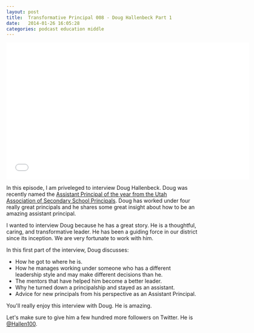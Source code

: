 ```yaml
---
layout: post
title:  Transformative Principal 008 - Doug Hallenbeck Part 1
date:   2014-01-26 16:05:28
categories: podcast education middle
---
```


<iframe style="border: none" src="//html5-player.libsyn.com/embed/episode/id/2647542/height/360/width/640/theme/standard/direction/no/autoplay/no/autonext/no/thumbnail/yes/preload/no/no_addthis/no/" height="360" width="640" scrolling="no"  allowfullscreen webkitallowfullscreen mozallowfullscreen oallowfullscreen msallowfullscreen></iframe>

In this episode, I am priveleged to interview Doug Hallenbeck. Doug was recently named the [Assistant Principal of the year from the Utah Association of Secondary School Principals](http://www.canyonsdistrict.org/index.php?Itemid=1&id=2699%3Aunion-assistant-principal-named-utahs-best&option=com_k2&view=item). Doug has worked under four really great principals and he shares some great insight about how to be an amazing assistant principal.

I wanted to interview Doug because he has a great story. He is a thoughtful, caring, and transformative leader. He has been a guiding force in our district since its inception. We are very fortunate to work with him. 

In this first part of the interview, Doug discusses:

* How he got to where he is.
* How he manages working under someone who has a different leadership style and may make different decisions than he. 
* The mentors that have helped him become a better leader. 
* Why he turned down a principalship and stayed as an assistant. 
* Advice for new principals from his perspective as an Assistant Principal.

You'll really enjoy this interview with Doug. He is amazing. 

Let's make sure to give him a few hundred more followers on Twitter. He is [@Hallen100](https://twitter.com/dhallen100). 